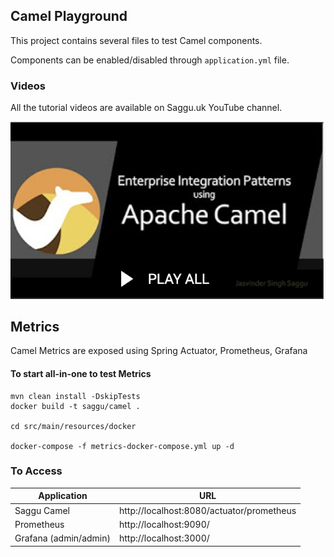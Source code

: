 ## Camel Playground

This project contains several files to test Camel components.   

Components can be enabled/disabled through `application.yml` file.

### Videos
All the tutorial videos are available on Saggu.uk YouTube channel.

[![Watch the video](docs/Apache-Camel-Playlist.png)](https://www.youtube.com/playlist?list=PLYwGWvgqiQCnRUzcdP1h6l-d9fRjP-Ed7)

## Metrics

Camel Metrics are exposed using Spring Actuator, Prometheus, Grafana

#### To start all-in-one to test Metrics
```shell
mvn clean install -DskipTests
docker build -t saggu/camel .

cd src/main/resources/docker

docker-compose -f metrics-docker-compose.yml up -d
```

### To Access
|Application|URL|
|---|---|
|Saggu Camel|http://localhost:8080/actuator/prometheus|
|Prometheus|http://localhost:9090/|
|Grafana (admin/admin)|http://localhost:3000/|
